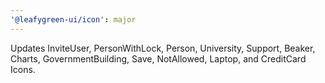 ```yaml
---
'@leafygreen-ui/icon': major
---
```


Updates InviteUser, PersonWithLock, Person, University, Support, Beaker, Charts, GovernmentBuilding, Save, NotAllowed, Laptop, and CreditCard Icons.
